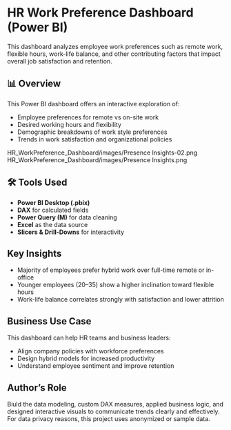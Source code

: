# HR Work Preference Dashboard (Power BI)

This dashboard analyzes employee work preferences such as remote work, flexible hours, work-life balance, and other contributing factors that impact overall job satisfaction and retention.

## 📊 Overview

This Power BI dashboard offers an interactive exploration of:
- Employee preferences for remote vs on-site work
- Desired working hours and flexibility
- Demographic breakdowns of work style preferences
- Trends in work satisfaction and organizational policies

HR_WorkPreference_Dashboard/images/Presence Insights-02.png
HR_WorkPreference_Dashboard/images/Presence Insights.png


## 🛠️ Tools Used

- **Power BI Desktop (.pbix)**
- **DAX** for calculated fields
- **Power Query (M)** for data cleaning
- **Excel** as the data source
- **Slicers & Drill-Downs** for interactivity
  


## Key Insights

- Majority of employees prefer hybrid work over full-time remote or in-office
- Younger employees (20–35) show a higher inclination toward flexible hours
- Work-life balance correlates strongly with satisfaction and lower attrition

## Business Use Case

This dashboard can help HR teams and business leaders:
- Align company policies with workforce preferences
- Design hybrid models for increased productivity
- Understand employee sentiment and improve retention

## Author’s Role

Biuld the data modeling, custom DAX measures, applied business logic, and designed interactive visuals to communicate trends clearly and effectively.
For data privacy reasons, this project uses anonymized or sample data.
